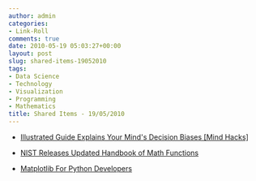 ```yaml
---
author: admin
categories:
- Link-Roll
comments: true
date: 2010-05-19 05:03:27+00:00
layout: post
slug: shared-items-19052010
tags:
- Data Science
- Technology
- Visualization
- Programming
- Mathematics
title: Shared Items - 19/05/2010
---
```



  * [Illustrated Guide Explains Your Mind's Decision Biases [Mind Hacks]](http://feeds.gawker.com/~r/lifehacker/full/~3/alt6HGqo4V8/illustrated-guide-explains-your-minds-decision-biases)
  

  * [NIST Releases Updated Handbook of Math Functions](http://rss.slashdot.org/~r/Slashdot/slashdot/~3/9qUaEDdRjqo/NIST-Releases-Updated-Handbook-of-Math-Functions)
  

  * [Matplotlib For Python Developers](http://rss.slashdot.org/~r/Slashdot/slashdot/~3/drObRa7V0HQ/Matplotlib-For-Python-Developers)
  

